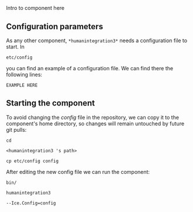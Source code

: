 ```
```
#
``` humanintegration3
```
Intro to component here


## Configuration parameters
As any other component,
``` *humanintegration3* ```
needs a configuration file to start. In

    etc/config

you can find an example of a configuration file. We can find there the following lines:

    EXAMPLE HERE

    
## Starting the component
To avoid changing the *config* file in the repository, we can copy it to the component's home directory, so changes will remain untouched by future git pulls:

    cd

``` <humanintegration3 's path> ```

    cp etc/config config
    
After editing the new config file we can run the component:

    bin/

```humanintegration3 ```

    --Ice.Config=config
